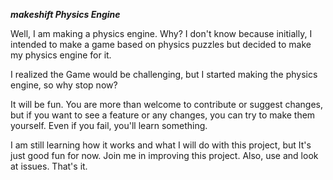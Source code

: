 ***makeshift Physics Engine*** 

Well, I am making a physics engine. Why? I don't know because initially, I intended to make a game based on physics puzzles but decided to make my physics engine for it.

I realized the Game would be challenging, but I started making the physics engine, so why stop now? 

It will be fun. You are more than welcome to contribute or suggest changes, but if you want to see a feature or any changes, you can try to make them yourself. Even if you fail, you'll learn something.

I am still learning how it works and what I will do with this project, but It's just good fun for now. Join me in improving this project. Also, use and look at issues. That's it.
